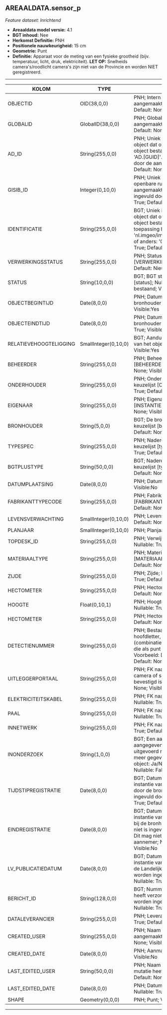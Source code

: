 ## AREAALDATA.sensor_p

*Feature dataset: Inrichtend*


* __Areaaldata model versie:__ 4.1
* __BGT inhoud:__ Nee
* __Herkomst Definitie:__ PNH
* __Positionele nauwkeurigheid:__ 15 cm
* __Geometrie:__ Punt
* __Definitie:__ Apparaat voor de meting van een fysieke grootheid (bijv. temperatuur, licht, druk, elektriciteit). __LET OP:__ Snelheids camera's/roodlicht camera's zijn niet van de Provincie en worden NIET geregistreerd.

***

|KOLOM                               |TYPE          	      |DEFINITIE|
|------                              |----          	      |-----    |
|OBJECTID                            |OID(38,0,0)             |PNH; Intern ArcGIS Identificatienummer, aangemaakt door ArcGIS; Nullable: False; Default: None; Visible:Yes|
|GLOBALID                            |GlobalID(38,0,0)        |PNH; Global Unique Identifier,  aangemaakt door ArcGIS; Nullable: False; Default: None; Visible:No|
|AD_ID                               |String(255,0,0)         |PNH; Uniek identificatienummer voor het object dat onveranderlijk is zolang het object bestaat in Areaaldata: in format 'AD.[GUID]'. Dit moet worden ingevuld door de aannemer; Nullable: False; Default: None; Visible:Yes|
|GISIB_ID                            |Integer(0,10,0)         |PNH; Uniek Identificatienummer beheer openbare ruimte (GISIB), wordt aangemaakt in GISIB en mag niet worden ingevuld door de aannemer; Nullable: True; Default: None; Visible:No|
|IDENTIFICATIE                       |String(255,0,0)         |BGT; Uniek identificatienummer voor het object dat onveranderlijk is zolang het object bestaat: bevat indien van toepassing BGT/IMKL ID in format 'nl.imgeo/imkl.bronhouderscode.LokaalID' of anders: '00000'.LokaalID; Nullable: True; Default: None; Visible:No|
|VERWERKINGSSTATUS                   |String(255,0,0)         |PNH; Status van de gegevens; keuzelijst [VERWERKINGSSTATUS]; Nullable: False; Default: Nieuw; Visible:Yes|
|STATUS                              |String(10,0,0)          |BGT; BGT status van het object; keuzelijst [status]; Nullable: False; Default: bestaand; Visible:No|
|OBJECTBEGINTIJD                     |Date(8,0,0)             |PNH; Datum waarop het object bij de bronhouder is ontstaan; Nullable: True; Visible:Yes|
|OBJECTEINDTIJD                      |Date(8,0,0)             |PNH; Datum waarop het object bij de bronhouder niet meer geldig is; Nullable: True; Visible:Yes|
|RELATIEVEHOOGTELIGGING              |SmallInteger(0,10,0)    |BGT; Aanduiding voor de relatieve hoogte van het object; Nullable: False; Default: 0; Visible:Yes|
|BEHEERDER                           |String(255,0,0)         |PNH; Beheerder van het object; keuzelijst [BEHEERDER]; Nullable: True; Default: None; Visible:Yes|
|ONDERHOUDER                         |String(255,0,0)         |PNH; Onderhouder van het object; keuzelijst [ONDERHOUDER]; Nullable: True; Default: None; Visible:No|
|EIGENAAR                            |String(255,0,0)         |PNH; Eigenaar van het object; keuzelijst [INSTANTIE]; Nullable: True; Default: None; Visible:No|
|BRONHOUDER                          |String(5,0,0)           |BGT; De bronhoudercode van het object; keuzelijst [bronhouder]; Nullable: False; Default: None; Visible:No|
|TYPESPEC                            |String(255,0,0)         |PNH; Nadere typering van het object; keuzelijst [typeSpecSNSPunt]; Nullable: True; Default: None; Visible:Yes|
|BGTPLUSTYPE                         |String(50,0,0)          |BGT; Nadere type omschrijving in de BGT; keuzelijst [typeSNSPunt]; Nullable: False; Default: None; Visible:No|
|DATUMPLAATSING                      |Date(8,0,0)             |PNH; Datum plaatsing; Nullable: True; Visible:No|
|FABRIKANTTYPECODE                   |String(255,0,0)         |PNH; Fabrikanttypecode; keuzelijst [FABRIKANT_TYPECODE]; Nullable: True; Default: None; Visible:Yes|
|LEVENSVERWACHTING                   |SmallInteger(0,10,0)    |PNH; Levensverwachting; Nullable: True; Default: None; Visible:No|
|PLANJAAR                            |SmallInteger(0,10,0)    |PNH; Planjaar; Nullable: True; Visible:No|
|TOPDESK_ID                          |String(255,0,0)         |PNH; Verwijzing naar ObjectID TOPdesk ; Nullable: True; Default: None; Visible:No|
|MATERIAALTYPE                       |String(255,0,0)         |PNH; Materiaalkeuze; keuzelijst [MATERIAALTYPE] ; Nullable: True; Default: None; Visible:Yes|
|ZIJDE                               |String(255,0,0)         |PNH; Zijde; keuzelijst [ZIJDE] ; Nullable: True; Default: None; Visible:No|
|HECTOMETER                          |String(255,0,0)         |PNH; Hectometrering; Nullable: True; Default: None; Visible:Yes|
|HOOGTE                              |Float(0,10,1)           |PNH; Hoogte in meters, 1 decimaal; Nullable: True; Default: None; Visible:Yes|
|HECTOMETER                          |String(255,0,0)         |PNH; Hectometrering; Nullable: True; Default: None; Visible:Yes|
|DETECTIENUMMER                      |String(255,0,0)         |PNH; Bestaat over het algemeen uit een hoofdletter, gevolgd door een cijfer (combinatie) met eventueel een decimaal die als punt wordt weergegeven. Voorbeeld: D2.1 of DM1; Nullable: True; Default: None|
|UITLEGGERPORTAAL                    |String(255,0,0)         |PNH; FK naar uitleggerPortaal_l; als camera of schemerschakelaar daarop bevestigd is; Nullable: True; Default: None; Visible:No|
|ELEKTRICITEITSKABEL                 |String(255,0,0)         |PNH; FK naar electriciteitskabel_l; Nullable: True; Default: None|
|PAAL                                |String(255,0,0)         |PNH; FK naar mastDraagconstructie_p; Nullable: True; Default: None|
|INNETWERK                           |String(255,0,0)         |PNH; FK naar utiliteitsNet_tbl; Nullable: True; Default: None; Visible:No|
|INONDERZOEK                         |String(1,0,0)           |BGT; Een aanduiding waarmee wordt aangegeven dat een onderzoek wordt uitgevoerd naar de juistheid van een of meer gegevens van het betreffende object: Ja/Nee; keuzelijst [jaNee]; Nullable: False; Default: N; Visible:No|
|TIJDSTIPREGISTRATIE                 |Date(8,0,0)             |BGT; Datum en tijdstip waarop deze instantie van het object is opgenomen door de bronhouder. Dit mag niet worden ingevuld door de aannemer; Nullable: True; Default: None; Visible:No|
|EINDREGISTRATIE                     |Date(8,0,0)             |BGT; Datum en tijdstip waarop deze instantie van het object niet meer geldig is bij de bronhouder. Wanneer deze waarde niet is ingevuld is de instantie nog geldig. Dit mag niet worden ingevuld door de aannemer; Nullable: True; Default: None; Visible:No|
|LV_PUBLICATIEDATUM                  |Date(8,0,0)             |BGT; Datum en tijdstip waarop deze instantie van het object is opgenomen in de Landelijke Voorziening. Dit mag niet worden ingevuld door de aannemer; Nullable: True; Default: None; Visible:No|
|BERICHT_ID                          |String(128,0,0)         |BGT; Nummer van het bericht dat PNH heeft verzonden naar LV. Dit mag niet worden ingevuld door de aannemer; Nullable: True; Default: None; Visible:No|
|DATALEVERANCIER                     |String(255,0,0)         |PNH; Leverancier van de data; Nullable: True; Default: None; Visible:No|
|CREATED_USER                        |String(255,0,0)         |PNH; Naam van gebruiker die de rij heeft aangemaakt; Nullable: True; Default: None; Visible:No|
|CREATED_DATE                        |Date(8,0,0)             |PNH; Aanmaakdatum; Nullable: True; Visible:No|
|LAST_EDITED_USER                    |String(50,0,0)          |PNH; Naam van gebruiker die de laatste mutatie heeft doorgevoerd; Nullable: True; Default: None; Visible:No|
|LAST_EDITED_DATE                    |Date(8,0,0)             |PNH; Datum van de laatste mutatie; Nullable: True; Visible:No|
|SHAPE                               |Geometry(0,0,0)         |PNH; Punt; Visible:Yes|


***
